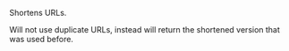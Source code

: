 Shortens URLs.

Will not use duplicate URLs, instead will return the shortened version that was used before.